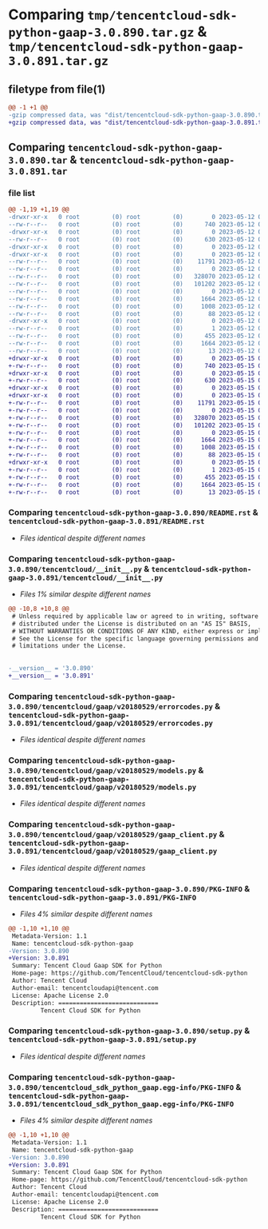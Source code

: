 # Comparing `tmp/tencentcloud-sdk-python-gaap-3.0.890.tar.gz` & `tmp/tencentcloud-sdk-python-gaap-3.0.891.tar.gz`

## filetype from file(1)

```diff
@@ -1 +1 @@
-gzip compressed data, was "dist/tencentcloud-sdk-python-gaap-3.0.890.tar", last modified: Fri May 12 02:14:33 2023, max compression
+gzip compressed data, was "dist/tencentcloud-sdk-python-gaap-3.0.891.tar", last modified: Mon May 15 03:28:30 2023, max compression
```

## Comparing `tencentcloud-sdk-python-gaap-3.0.890.tar` & `tencentcloud-sdk-python-gaap-3.0.891.tar`

### file list

```diff
@@ -1,19 +1,19 @@
-drwxr-xr-x   0 root         (0) root         (0)        0 2023-05-12 02:14:33.000000 tencentcloud-sdk-python-gaap-3.0.890/
--rw-r--r--   0 root         (0) root         (0)      740 2023-05-12 02:14:33.000000 tencentcloud-sdk-python-gaap-3.0.890/README.rst
-drwxr-xr-x   0 root         (0) root         (0)        0 2023-05-12 02:14:33.000000 tencentcloud-sdk-python-gaap-3.0.890/tencentcloud/
--rw-r--r--   0 root         (0) root         (0)      630 2023-05-12 02:14:33.000000 tencentcloud-sdk-python-gaap-3.0.890/tencentcloud/__init__.py
-drwxr-xr-x   0 root         (0) root         (0)        0 2023-05-12 02:14:33.000000 tencentcloud-sdk-python-gaap-3.0.890/tencentcloud/gaap/
-drwxr-xr-x   0 root         (0) root         (0)        0 2023-05-12 02:14:33.000000 tencentcloud-sdk-python-gaap-3.0.890/tencentcloud/gaap/v20180529/
--rw-r--r--   0 root         (0) root         (0)    11791 2023-05-12 02:14:33.000000 tencentcloud-sdk-python-gaap-3.0.890/tencentcloud/gaap/v20180529/errorcodes.py
--rw-r--r--   0 root         (0) root         (0)        0 2023-05-12 02:14:33.000000 tencentcloud-sdk-python-gaap-3.0.890/tencentcloud/gaap/v20180529/__init__.py
--rw-r--r--   0 root         (0) root         (0)   328070 2023-05-12 02:14:33.000000 tencentcloud-sdk-python-gaap-3.0.890/tencentcloud/gaap/v20180529/models.py
--rw-r--r--   0 root         (0) root         (0)   101202 2023-05-12 02:14:33.000000 tencentcloud-sdk-python-gaap-3.0.890/tencentcloud/gaap/v20180529/gaap_client.py
--rw-r--r--   0 root         (0) root         (0)        0 2023-05-12 02:14:33.000000 tencentcloud-sdk-python-gaap-3.0.890/tencentcloud/gaap/__init__.py
--rw-r--r--   0 root         (0) root         (0)     1664 2023-05-12 02:14:33.000000 tencentcloud-sdk-python-gaap-3.0.890/PKG-INFO
--rw-r--r--   0 root         (0) root         (0)     1008 2023-05-12 02:14:33.000000 tencentcloud-sdk-python-gaap-3.0.890/setup.py
--rw-r--r--   0 root         (0) root         (0)       88 2023-05-12 02:14:33.000000 tencentcloud-sdk-python-gaap-3.0.890/setup.cfg
-drwxr-xr-x   0 root         (0) root         (0)        0 2023-05-12 02:14:33.000000 tencentcloud-sdk-python-gaap-3.0.890/tencentcloud_sdk_python_gaap.egg-info/
--rw-r--r--   0 root         (0) root         (0)        1 2023-05-12 02:14:33.000000 tencentcloud-sdk-python-gaap-3.0.890/tencentcloud_sdk_python_gaap.egg-info/dependency_links.txt
--rw-r--r--   0 root         (0) root         (0)      455 2023-05-12 02:14:33.000000 tencentcloud-sdk-python-gaap-3.0.890/tencentcloud_sdk_python_gaap.egg-info/SOURCES.txt
--rw-r--r--   0 root         (0) root         (0)     1664 2023-05-12 02:14:33.000000 tencentcloud-sdk-python-gaap-3.0.890/tencentcloud_sdk_python_gaap.egg-info/PKG-INFO
--rw-r--r--   0 root         (0) root         (0)       13 2023-05-12 02:14:33.000000 tencentcloud-sdk-python-gaap-3.0.890/tencentcloud_sdk_python_gaap.egg-info/top_level.txt
+drwxr-xr-x   0 root         (0) root         (0)        0 2023-05-15 03:28:30.000000 tencentcloud-sdk-python-gaap-3.0.891/
+-rw-r--r--   0 root         (0) root         (0)      740 2023-05-15 03:28:30.000000 tencentcloud-sdk-python-gaap-3.0.891/README.rst
+drwxr-xr-x   0 root         (0) root         (0)        0 2023-05-15 03:28:30.000000 tencentcloud-sdk-python-gaap-3.0.891/tencentcloud/
+-rw-r--r--   0 root         (0) root         (0)      630 2023-05-15 03:28:30.000000 tencentcloud-sdk-python-gaap-3.0.891/tencentcloud/__init__.py
+drwxr-xr-x   0 root         (0) root         (0)        0 2023-05-15 03:28:30.000000 tencentcloud-sdk-python-gaap-3.0.891/tencentcloud/gaap/
+drwxr-xr-x   0 root         (0) root         (0)        0 2023-05-15 03:28:30.000000 tencentcloud-sdk-python-gaap-3.0.891/tencentcloud/gaap/v20180529/
+-rw-r--r--   0 root         (0) root         (0)    11791 2023-05-15 03:28:30.000000 tencentcloud-sdk-python-gaap-3.0.891/tencentcloud/gaap/v20180529/errorcodes.py
+-rw-r--r--   0 root         (0) root         (0)        0 2023-05-15 03:28:30.000000 tencentcloud-sdk-python-gaap-3.0.891/tencentcloud/gaap/v20180529/__init__.py
+-rw-r--r--   0 root         (0) root         (0)   328070 2023-05-15 03:28:30.000000 tencentcloud-sdk-python-gaap-3.0.891/tencentcloud/gaap/v20180529/models.py
+-rw-r--r--   0 root         (0) root         (0)   101202 2023-05-15 03:28:30.000000 tencentcloud-sdk-python-gaap-3.0.891/tencentcloud/gaap/v20180529/gaap_client.py
+-rw-r--r--   0 root         (0) root         (0)        0 2023-05-15 03:28:30.000000 tencentcloud-sdk-python-gaap-3.0.891/tencentcloud/gaap/__init__.py
+-rw-r--r--   0 root         (0) root         (0)     1664 2023-05-15 03:28:30.000000 tencentcloud-sdk-python-gaap-3.0.891/PKG-INFO
+-rw-r--r--   0 root         (0) root         (0)     1008 2023-05-15 03:28:30.000000 tencentcloud-sdk-python-gaap-3.0.891/setup.py
+-rw-r--r--   0 root         (0) root         (0)       88 2023-05-15 03:28:30.000000 tencentcloud-sdk-python-gaap-3.0.891/setup.cfg
+drwxr-xr-x   0 root         (0) root         (0)        0 2023-05-15 03:28:30.000000 tencentcloud-sdk-python-gaap-3.0.891/tencentcloud_sdk_python_gaap.egg-info/
+-rw-r--r--   0 root         (0) root         (0)        1 2023-05-15 03:28:30.000000 tencentcloud-sdk-python-gaap-3.0.891/tencentcloud_sdk_python_gaap.egg-info/dependency_links.txt
+-rw-r--r--   0 root         (0) root         (0)      455 2023-05-15 03:28:30.000000 tencentcloud-sdk-python-gaap-3.0.891/tencentcloud_sdk_python_gaap.egg-info/SOURCES.txt
+-rw-r--r--   0 root         (0) root         (0)     1664 2023-05-15 03:28:30.000000 tencentcloud-sdk-python-gaap-3.0.891/tencentcloud_sdk_python_gaap.egg-info/PKG-INFO
+-rw-r--r--   0 root         (0) root         (0)       13 2023-05-15 03:28:30.000000 tencentcloud-sdk-python-gaap-3.0.891/tencentcloud_sdk_python_gaap.egg-info/top_level.txt
```

### Comparing `tencentcloud-sdk-python-gaap-3.0.890/README.rst` & `tencentcloud-sdk-python-gaap-3.0.891/README.rst`

 * *Files identical despite different names*

### Comparing `tencentcloud-sdk-python-gaap-3.0.890/tencentcloud/__init__.py` & `tencentcloud-sdk-python-gaap-3.0.891/tencentcloud/__init__.py`

 * *Files 1% similar despite different names*

```diff
@@ -10,8 +10,8 @@
 # Unless required by applicable law or agreed to in writing, software
 # distributed under the License is distributed on an "AS IS" BASIS,
 # WITHOUT WARRANTIES OR CONDITIONS OF ANY KIND, either express or implied.
 # See the License for the specific language governing permissions and
 # limitations under the License.
 
 
-__version__ = '3.0.890'
+__version__ = '3.0.891'
```

### Comparing `tencentcloud-sdk-python-gaap-3.0.890/tencentcloud/gaap/v20180529/errorcodes.py` & `tencentcloud-sdk-python-gaap-3.0.891/tencentcloud/gaap/v20180529/errorcodes.py`

 * *Files identical despite different names*

### Comparing `tencentcloud-sdk-python-gaap-3.0.890/tencentcloud/gaap/v20180529/models.py` & `tencentcloud-sdk-python-gaap-3.0.891/tencentcloud/gaap/v20180529/models.py`

 * *Files identical despite different names*

### Comparing `tencentcloud-sdk-python-gaap-3.0.890/tencentcloud/gaap/v20180529/gaap_client.py` & `tencentcloud-sdk-python-gaap-3.0.891/tencentcloud/gaap/v20180529/gaap_client.py`

 * *Files identical despite different names*

### Comparing `tencentcloud-sdk-python-gaap-3.0.890/PKG-INFO` & `tencentcloud-sdk-python-gaap-3.0.891/PKG-INFO`

 * *Files 4% similar despite different names*

```diff
@@ -1,10 +1,10 @@
 Metadata-Version: 1.1
 Name: tencentcloud-sdk-python-gaap
-Version: 3.0.890
+Version: 3.0.891
 Summary: Tencent Cloud Gaap SDK for Python
 Home-page: https://github.com/TencentCloud/tencentcloud-sdk-python
 Author: Tencent Cloud
 Author-email: tencentcloudapi@tencent.com
 License: Apache License 2.0
 Description: ============================
         Tencent Cloud SDK for Python
```

### Comparing `tencentcloud-sdk-python-gaap-3.0.890/setup.py` & `tencentcloud-sdk-python-gaap-3.0.891/setup.py`

 * *Files identical despite different names*

### Comparing `tencentcloud-sdk-python-gaap-3.0.890/tencentcloud_sdk_python_gaap.egg-info/PKG-INFO` & `tencentcloud-sdk-python-gaap-3.0.891/tencentcloud_sdk_python_gaap.egg-info/PKG-INFO`

 * *Files 4% similar despite different names*

```diff
@@ -1,10 +1,10 @@
 Metadata-Version: 1.1
 Name: tencentcloud-sdk-python-gaap
-Version: 3.0.890
+Version: 3.0.891
 Summary: Tencent Cloud Gaap SDK for Python
 Home-page: https://github.com/TencentCloud/tencentcloud-sdk-python
 Author: Tencent Cloud
 Author-email: tencentcloudapi@tencent.com
 License: Apache License 2.0
 Description: ============================
         Tencent Cloud SDK for Python
```

